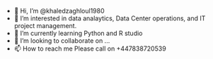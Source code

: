 - 👋 Hi, I’m @khaledzaghloul1980
- 👀 I’m interested in data analaytics, Data Center operations, and IT project management.
- 🌱 I’m currently learning Python and R studio
- 💞️ I’m looking to collaborate on ...
- 📫 How to reach me Please call on +447838720539

<!---
khaledzaghloul1980/khaledzaghloul1980 is a ✨ special ✨ repository because its `README.md` (this file) appears on your GitHub profile.
You can click the Preview link to take a look at your changes.
--->
